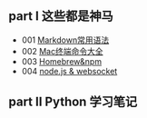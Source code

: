 ## part I 这些都是神马

- 001 [Markdown常用语法](/1001_markdown.md)
- 002 [Mac终端命令大全](/1002_MacCommand.md)
- 003 [Homebrew&npm](/1003_homebrew&npm.md)
- 004 [node.js & websocket](/1004_nodejs&websocket.md)

## part II Python 学习笔记

